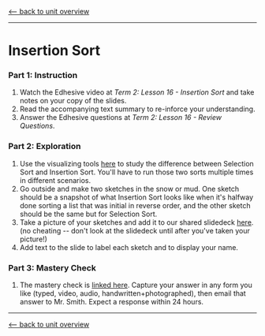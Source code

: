 [<-- back to unit overview](README.md)

---
# Insertion Sort

### Part 1: Instruction
1. Watch the Edhesive video at _Term 2: Lesson 16 - Insertion Sort_ and take notes on your copy of the slides.
1. Read the accompanying text summary to re-inforce your understanding.
1. Answer the Edhesive questions at _Term 2: Lesson 16 - Review Questions_.

### Part 2: Exploration
1. Use the visualizing tools [here](https://www.toptal.com/developers/sorting-algorithms) to study the difference between Selection Sort and Insertion Sort. You'll have to run those two sorts multiple times in different scenarios.
1. Go outside and make two sketches in the snow or mud. One sketch should be a snapshot of what Insertion Sort looks like when it's halfway done sorting a list that was initial in reverse order, and the other sketch should be the same but for Selection Sort.
1. Take a picture of your sketches and add it to our shared slidedeck [here](https://docs.google.com/presentation/d/1pu9bwrpy0Ow5_Kcx-aGH0bbVfwsG57f8KgYmTqnpqpo/edit?usp=sharing). (no cheating -- don't look at the slidedeck until after you've taken your picture!)
1. Add text to the slide to label each sketch and to display your name.

### Part 3: Mastery Check
1. The mastery check is [linked here](https://drive.google.com/open?id=1ZMqxl556BU3FFxsbIcFIdm3kOd-q265q). Capture your answer in any form you like (typed, video, audio, handwritten+photographed), then email that answer to Mr. Smith. Expect a response within 24 hours.

---
[<-- back to unit overview](README.md)
